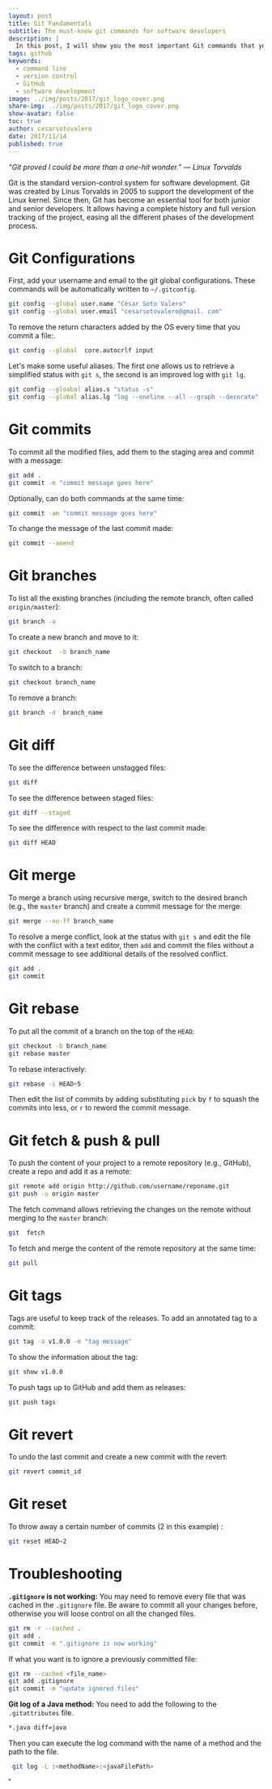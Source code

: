 ```yaml
---
layout: post
title: Git Fundamentals
subtitle: The must-know git commands for software developers
description: |
  In this post, I will show you the most important Git commands that you need to know to work with this version control system.
tags: github
keywords: 
  - command line
  - version control
  - GitHub
  - software development
image: ../img/posts/2017/git_logo_cover.png
share-img: ../img/posts/2017/git_logo_cover.png
show-avatar: false
toc: true
author: cesarsotovalero
date: 2017/11/14
published: true
---
```


<aside class="quote">
    <em>“Git proved I could be more than a one-hit wonder.” ― <cite>Linux Torvalds</cite></em> 
</aside>

Git is the standard version-control system for software development.
Git was created by Linus Torvalds in 2005 to support the development of the Linux kernel.
Since then, Git has become an essential tool for both junior and senior developers.
It allows having a complete history and full version tracking of the project, easing all the different phases of the development process.

# Git Configurations

First, add your username and email to the git global configurations.
These commands will be automatically written  to `~/.gitconfig`.

```bash
git config --global user.name "César Soto Valero"
git config --global user.email "cesarsotovalero@gmail. com"
```
To remove the return characters added by the OS every time that you commit a file:.

```bash
git config --global  core.autocrlf input
```
Let's make some useful aliases. 
The first one allows us to retrieve a simplified status with `git s`, the second is an improved log with `git lg`.

```bash
git config --gloabal alias.s "status -s" 
git config --global alias.lg "log --oneline --all --graph --decorate"
```

# Git commits

To commit all the modified files, add them to the staging area and commit with a message:

```bash
git add .
git commit -m "commit message goes here"
```

Optionally, can do both commands at the same time:

```bash
git commit -am "commit message goes here"
```

To change the message of the last commit made:

```bash
git commit --amend
```

# Git branches

To list all the existing branches (including the remote branch, often called `origin/master`):

```bash
git branch -a
```

To create a new branch and move to it:

```bash
git checkout  -b branch_name
```

To switch to a branch:

```bash
git checkout branch_name
```

To remove a  branch:

```bash
git branch -d  branch_name
```

# Git diff

To see the difference between unstagged files:

```bash
git diff
```

To see the difference between staged files:

```bash
git diff --staged
```

To see the difference with respect to the last commit made:

```bash
git diff HEAD
```

# Git merge 

To merge a branch using recursive merge, switch to the desired branch (e.g., the `master` branch) and create a commit  message for the merge:

```bash
git merge --no-ff branch_name
```

To resolve a merge conflict, look at the status with `git s` and edit the file with the conflict with a text editor, then `add` and commit the files without a commit message to see additional details of the resolved conflict.

```bash
git add .
git commit
```

# Git rebase

To put all the commit of a branch on the top of the `HEAD`:

```bash
git checkout -b branch_name
git rebase master
```

To rebase interactively:

```bash
git rebase -i HEAD~5
```

Then edit the list of commits  by adding substituting  `pick` by `f` to squash the commits into less, or `r` to reword the commit message.

# Git fetch & push & pull

To push the content of your project to a remote repository (e.g., GitHub), create a repo and add it as a remote:

```bash
git remote add origin http://github.com/username/reponame.git
git push -u origin master
```

The fetch command allows retrieving the changes on the remote without merging to the `master` branch:

```bash
git  fetch
```

To fetch and merge the content of the remote repository at the same time:

```bash
git pull
```

# Git tags

Tags are useful to keep track of the releases. To add an annotated tag to a commit:

```bash
git tag -a v1.0.0 -m "tag message"
```

To show the information about the tag:

```bash
git show v1.0.0
```
 To push tags up to GitHub and add them as releases:
 
 ```bash
git push tags
```

# Git revert

To undo the last commit and create a new commit with the revert:

```bash
git revert commit_id
```

# Git reset

To throw away a certain number of commits (2 in this example) :

```bash
git reset HEAD~2
``` 

# Troubleshooting

**`.gitignore` is not working:** You may need to remove every file that was cached in the `.gitignore` file. Be aware to commit all your changes before, otherwise you will loose control on all the changed files. 

```bash
git rm -r --cached .
git add .
git commit -m ".gitignore is now working"
```

If what you want is to ignore a previously committed file:

```bash
git rm --cached <file_name>
git add .gitignore
git commit -m "update ignored files"
```

**Git log of a Java method:** You need to add the following to the `.gitattributes` file.

```bash
*.java diff=java
```
Then you can execute the log command with the name of a method and the path to the file.

```bash
 git log -L :<methodName>:<javaFilePath>
```
 ˚
